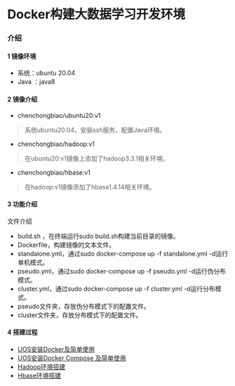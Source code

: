 # Docker构建大数据学习开发环境

### 介绍

#### 1 镜像环境

- 系统：ubuntu 20.04
- Java ：java8

#### 2 镜像介绍

- chenchongbiao/ubuntu20:v1

> 系统ubuntu20.04，安装ssh服务，配置Java环境。

- chenchongbiao/hadoop:v1

> 在ubuntu20:v1镜像上添加了hadoop3.3.1相关环境。

- chenchongbiao/hbase:v1

> 在hadoop:v1镜像添加了hbase1.4.14相关环境。

#### 3 功能介绍

文件介绍

- build.sh ，在终端运行sudo build.sh构建当前目录的镜像。
- Dockerfile，构建镜像的文本文件。
- standalone.yml，通过sudo docker-compose up -f standalone.yml -d运行单机模式。
- pseudo.yml，通过sudo docker-compose up -f pseudo.yml -d运行伪分布模式。
- cluster.yml，通过sudo docker-compose up -f cluster.yml -d运行分布模式。
- pseudo文件夹，存放伪分布模式下的配置文件。
- cluster文件夹，存放分布模式下的配置文件。

#### 4 搭建过程

- [UOS安装Docker及简单使用](https://blog.csdn.net/weixin_45439281/article/details/125930662)
- [UOS安装Docker Compose 及简单使用](https://blog.csdn.net/weixin_45439281/article/details/126021176)
- [Hadoop环境搭建](https://blog.csdn.net/weixin_45439281/article/details/126230105)
- [Hbase环境搭建](https://blog.csdn.net/weixin_45439281/article/details/126264975)
